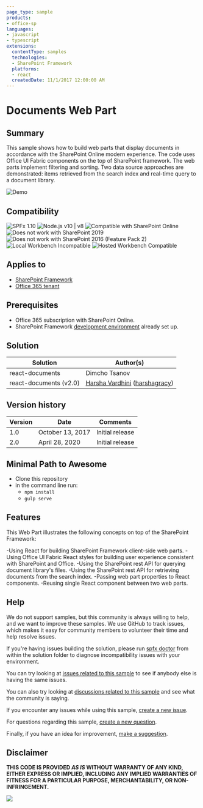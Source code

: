 ```yaml
---
page_type: sample
products:
- office-sp
languages:
- javascript
- typescript
extensions:
  contentType: samples
  technologies:
  - SharePoint Framework
  platforms:
  - react
  createdDate: 11/1/2017 12:00:00 AM
---
```

# Documents Web Part

## Summary
This sample shows how to build web parts that display documents in accordance with the SharePoint Online modern experience. The code uses Office UI Fabric components on the top of SharePoint framework. The web parts implement filtering and sorting. Two data source approaches are demonstrated: items retrieved from the search index and real-time query to a document library.

![Demo](./assets/Preview.gif)

## Compatibility

![SPFx 1.10](https://img.shields.io/badge/SPFx-1.10.0-green.svg) 
![Node.js v10 | v8](https://img.shields.io/badge/Node.js-v10%20%7C%20v8-green.svg) 
![Compatible with SharePoint Online](https://img.shields.io/badge/SharePoint%20Online-Compatible-green.svg)
![Does not work with SharePoint 2019](https://img.shields.io/badge/SharePoint%20Server%202019-Incompatible-red.svg "SharePoint Server 2019 requires SPFx 1.4.1 or lower")
![Does not work with SharePoint 2016 (Feature Pack 2)](https://img.shields.io/badge/SharePoint%20Server%202016%20(Feature%20Pack%202)-Incompatible-red.svg "SharePoint Server 2016 Feature Pack 2 requires SPFx 1.1")
![Local Workbench Incompatible](https://img.shields.io/badge/Local%20Workbench-Incompatible-red.svg)
![Hosted Workbench Compatible](https://img.shields.io/badge/Hosted%20Workbench-Compatible-green.svg)

## Applies to

* [SharePoint Framework](https://docs.microsoft.com/sharepoint/dev/spfx/sharepoint-framework-overview)
* [Office 365 tenant](https://docs.microsoft.com/sharepoint/dev/spfx/set-up-your-development-environment)

## Prerequisites
 
- Office 365 subscription with SharePoint Online.
- SharePoint Framework [development environment](https://docs.microsoft.com/sharepoint/dev/spfx/set-up-your-development-environment) already set up.

## Solution

Solution|Author(s)
--------|---------
react-documents|Dimcho Tsanov
react-documents (v2.0)|[Harsha Vardhini](https://github.com/Harshagracy) ([harshagracy](https://twitter.com/harshagracy?s=20))

## Version history

Version|Date|Comments
-------|----|--------
1.0|October 13, 2017|Initial release
2.0|April 28, 2020|Initial release

## Minimal Path to Awesome

- Clone this repository
- in the command line run:
  - `npm install`
  - `gulp serve`

## Features

This Web Part illustrates the following concepts on top of the SharePoint Framework:

-Using React for building SharePoint Framework client-side web parts.
-Using Office UI Fabric React styles for building user experience consistent with SharePoint and Office.
-Using the SharePoint rest API for querying document library's files.
-Using the SharePoint rest API for retrieving documents from the search index.
-Passing web part properties to React components.
-Reusing single React component between two web parts.

## Help

We do not support samples, but this community is always willing to help, and we want to improve these samples. We use GitHub to track issues, which makes it easy for  community members to volunteer their time and help resolve issues.

If you're having issues building the solution, please run [spfx doctor](https://pnp.github.io/cli-microsoft365/cmd/spfx/spfx-doctor/) from within the solution folder to diagnose incompatibility issues with your environment.

You can try looking at [issues related to this sample](https://github.com/pnp/sp-dev-fx-webparts/issues?q=label%3A%22sample%3A%20react-documents-detailslist%22) to see if anybody else is having the same issues.

You can also try looking at [discussions related to this sample](https://github.com/pnp/sp-dev-fx-webparts/discussions?discussions_q=react-documents-detailslist) and see what the community is saying.

If you encounter any issues while using this sample, [create a new issue](https://github.com/pnp/sp-dev-fx-webparts/issues/new?assignees=&labels=Needs%3A+Triage+%3Amag%3A%2Ctype%3Abug-suspected%2Csample%3A%20react-documents-detailslist&template=bug-report.yml&sample=react-documents-detailslist&authors=@Harshagracy&title=react-documents-detailslist%20-%20).

For questions regarding this sample, [create a new question](https://github.com/pnp/sp-dev-fx-webparts/issues/new?assignees=&labels=Needs%3A+Triage+%3Amag%3A%2Ctype%3Aquestion%2Csample%3A%20react-documents-detailslist&template=question.yml&sample=react-documents-detailslist&authors=@Harshagracy&title=react-documents-detailslist%20-%20).

Finally, if you have an idea for improvement, [make a suggestion](https://github.com/pnp/sp-dev-fx-webparts/issues/new?assignees=&labels=Needs%3A+Triage+%3Amag%3A%2Ctype%3Aenhancement%2Csample%3A%20react-documents-detailslist&template=suggestion.yml&sample=react-documents-detailslist&authors=@Harshagracy&title=react-documents-detailslist%20-%20).


## Disclaimer

**THIS CODE IS PROVIDED *AS IS* WITHOUT WARRANTY OF ANY KIND, EITHER EXPRESS OR IMPLIED, INCLUDING ANY IMPLIED WARRANTIES OF FITNESS FOR A PARTICULAR PURPOSE, MERCHANTABILITY, OR NON-INFRINGEMENT.**

<img src="https://telemetry.sharepointpnp.com/sp-dev-fx-webparts/samples/react-documents-detailslist" />

